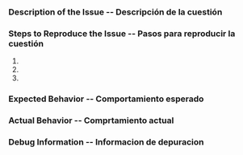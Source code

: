 <!--- This is a generic template and may not be applicable in all cases. -->
<!--- Try to follow it where possible. -->
<!--- Esta es una plantilla genérica y puede no ser aplicable en todos los casos. -->
<!--- Intenta seguirlo cuando sea posible. -->


### Description of the Issue -- Descripción de la cuestión
<!--- Provide a more detailed description to the issue itself -->
<!--- Proporcionar una descripción más detallada de la cuestión en sí misma -->


### Steps to Reproduce the Issue -- Pasos para reproducir la cuestión
<!--- Set of steps to reproduce this issue -->
<!--- Conjunto de pasos para reproducir este tema -->
1.
2.
3.

### Expected Behavior -- Comportamiento esperado
<!--- What did you expect to happen -->
<!--- ¿Qué esperabas que pasara? -->


### Actual Behavior -- Comprtamiento actual
<!--- What actually happened -->
<!--- Lo que realmente pasó -->


### Debug Information -- Informacion de depuracion
<!--- Do a PASTE HERE -->
<!--- Haga un Pegado AQUI -->


<!--- Feel free to include any other info, such as screenshots, etc -->
<!--- Siéntase libre de incluir cualquier otra información, como capturas de pantalla, etc...

